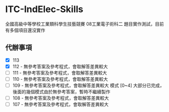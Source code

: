 # ITC-IndElec-Skills

全國高級中等學校工業類科學生技藝競賽 08工業電子術科二 題目實作測試，目前有多個項目還沒實作

## 代辦事項

- [x] 113
- [x] 112 - 無參考答案及參考程式，會取解答差異較大
- [ ] 111 - 無參考答案及參考程式，會取解答差異較大
- [ ] 110 - 無參考答案及參考程式，會取解答差異較大
- [ ] 109 - 無參考答案及參考程式，會取解答差異較大
      模式 [0~4] 大部分已完成，後面的幾個模式由於無參考答案，暫時不繼續製作
- [ ] 108 - 無參考答案及參考程式，會取解答差異較大
- [ ] 107 - 無參考答案及參考程式，會取解答差異較大
